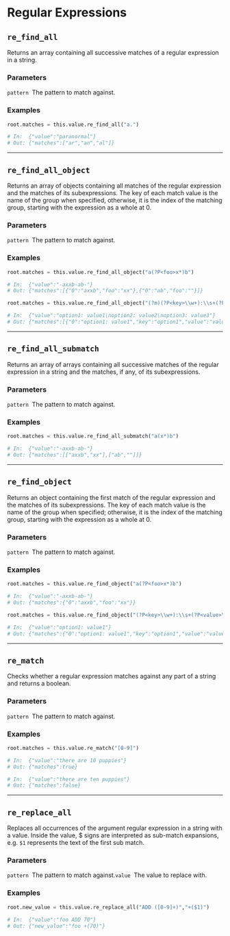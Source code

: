 # Regular Expressions

## `re_find_all`

Returns an array containing all successive matches of a regular expression in a string.

### Parameters

`pattern` <string> The pattern to match against.

### Examples

```python
root.matches = this.value.re_find_all("a.")

# In:  {"value":"paranormal"}
# Out: {"matches":["ar","an","al"]}
```

---

## `re_find_all_object`

Returns an array of objects containing all matches of the regular expression and the matches of its subexpressions. The key of each match value is the name of the group when specified, otherwise, it is the index of the matching group, starting with the expression as a whole at 0.

### Parameters

`pattern` <string> The pattern to match against.

### Examples

```python
root.matches = this.value.re_find_all_object("a(?P<foo>x*)b")

# In:  {"value":"-axxb-ab-"}
# Out: {"matches":[{"0":"axxb","foo":"xx"},{"0":"ab","foo":""}]}
```

```python
root.matches = this.value.re_find_all_object("(?m)(?P<key>\\w+):\\s+(?P<value>\\w+)$")

# In:  {"value":"option1: value1\noption2: value2\noption3: value3"}
# Out: {"matches":[{"0":"option1: value1","key":"option1","value":"value1"},{"0":"option2: value2","key":"option2","value":"value2"},{"0":"option3: value3","key":"option3","value":"value3"}]}
```

---

## `re_find_all_submatch`

Returns an array of arrays containing all successive matches of the regular expression in a string and the matches, if any, of its subexpressions.

### Parameters

`pattern` <string> The pattern to match against.

### Examples

```python
root.matches = this.value.re_find_all_submatch("a(x*)b")

# In:  {"value":"-axxb-ab-"}
# Out: {"matches":[["axxb","xx"],["ab",""]]}
```

---

## `re_find_object`

Returns an object containing the first match of the regular expression and the matches of its subexpressions. The key of each match value is the name of the group when specified; otherwise, it is the index of the matching group, starting with the expression as a whole at 0.

### Parameters

`pattern` <string> The pattern to match against.

### Examples

```python
root.matches = this.value.re_find_object("a(?P<foo>x*)b")

# In:  {"value":"-axxb-ab-"}
# Out: {"matches":{"0":"axxb","foo":"xx"}}
```

```python
root.matches = this.value.re_find_object("(?P<key>\\w+):\\s+(?P<value>\\w+)")

# In:  {"value":"option1: value1"}
# Out: {"matches":{"0":"option1: value1","key":"option1","value":"value1"}}
```

---

## `re_match`

Checks whether a regular expression matches against any part of a string and returns a boolean.

### Parameters

`pattern` <string> The pattern to match against.

### Examples

```python
root.matches = this.value.re_match("[0-9]")

# In:  {"value":"there are 10 puppies"}
# Out: {"matches":true}

# In:  {"value":"there are ten puppies"}
# Out: {"matches":false}
```

---

## `re_replace_all`

Replaces all occurrences of the argument regular expression in a string with a value. Inside the value, $ signs are interpreted as sub-match expansions, e.g. `$1` represents the text of the first sub match.

### Parameters

`pattern` <string> The pattern to match against.`value` <string> The value to replace with.

### Examples

```python
root.new_value = this.value.re_replace_all("ADD ([0-9]+)","+($1)")

# In:  {"value":"foo ADD 70"}
# Out: {"new_value":"foo +(70)"}
```